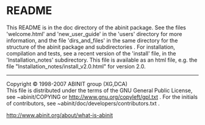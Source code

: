 README
======

This README is in the doc directory of the abinit package.
See the files 'welcome.html' and 'new_user_guide' in the 'users'
directory for more information, and the file 'dirs_and_files'
in the same directory for the structure of the abinit package
and subdirectories . For installation, compilation and tests,
see a recent version of the 'install' file, in the 'Installation_notes'
subdirectory. This file is available as an html file, e.g.
the file "Installation_notes/install_v2.0.html" for version 2.0.

*******************************************************************

Copyright &copy; 1998-2007 ABINIT group (XG,DCA)             
This file is distributed under the terms of the
GNU General Public License, see ~abinit/COPYING
or http://www.gnu.org/copyleft/gpl.txt .
For the initials of contributors, see ~abinit/doc/developers/contributors.txt .

http://www.abinit.org/about/what-is-abinit